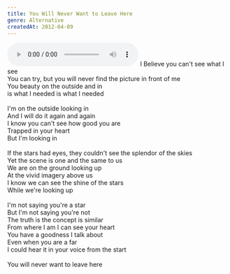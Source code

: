```yaml
---
title: You Will Never Want to Leave Here
genre: Alternative
createdAt: 2012-04-09
---
```

<audio controls class="mb-6 w-full">
  <source src="/songs/You Will Never Want to Leave Here.mp3" type="audio/mpeg">
</audio>
I Believe you can't see what I see<br>
You can try, but you will never find the picture in front of me<br>
You beauty on the outside and in<br>
is what I needed is what I needed<br>
<br>
I'm on the outside looking in<br>
And I will do it again and again<br>
I know you can't see how good you are<br>
Trapped in your heart<br>
But I'm looking in<br>
<br>
If the stars had eyes, they couldn't see the splendor of the skies<br>
Yet the scene is one and the same to us<br>
We are on the ground looking up<br>
At the vivid imagery above us<br>
I know we can see the shine of the stars<br>
While we're looking up<br>
<br>
I'm not saying you're a star<br>
But I'm not saying you're not<br>
The truth is the concept is similar<br>
From where I am I can see your heart<br>
You have a goodness I talk about<br>
Even when you are a far<br>
I could hear it in your voice from the start<br>
<br>
You will never want to leave here
